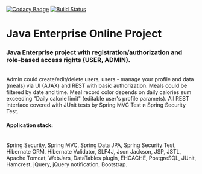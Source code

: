 [![Codacy Badge](https://app.codacy.com/project/badge/Grade/d1a6f6d0b4404f32bd59394074a3c1b6)](https://www.codacy.com/manual/javawebinar/topjava)
[![Build Status](https://travis-ci.com/MrEvgeny13/topjava.svg?branch=master)](https://travis-ci.com/MrEvgeny13/topjava)

Java Enterprise Online Project
===============================
<h3>Java Enterprise project with registration/authorization and role-based access rights (USER, ADMIN).</h3> 
<br>Admin could create/edit/delete users, users - manage your profile and data (meals) via UI (AJAX) and REST with basic authorization. Meals could be filtered by date and time. Meal record color depends on daily calories sum exceeding "Daily calorie limit" (editable user's profile paramets). All REST interface covered with JUnit tests by Spring MVC Test и Spring Security Test.</br>

<h4>Application stack:</h4>
<br>Spring Security, Spring MVC, Spring Data JPA, Spring Security Test, Hibernate ORM, Hibernate Validator, SLF4J, Json Jackson, JSP, JSTL, Apache Tomcat, WebJars, DataTables plugin, EHCACHE, PostgreSQL, JUnit, Hamcrest, jQuery, jQuery notification, Bootstrap.</br>
